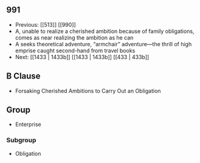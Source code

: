 ## 991
- Previous: [[513]] [[990]] 
- A, unable to realize a cherished ambition because of family obligations, comes as near realizing the ambition as he can
- A seeks theoretical adventure, “armchair” adventure—the thrill of high emprise caught second-hand from travel books
- Next: [[1433 | 1433b]] [[1433 | 1433b]] [[433 | 433b]] 

## B Clause
- Forsaking Cherished Ambitions to Carry Out an Obligation

## Group
- Enterprise

### Subgroup
- Obligation


